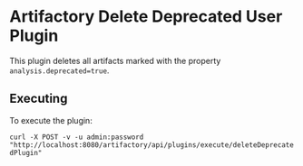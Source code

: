 Artifactory Delete Deprecated User Plugin
=========================================

This plugin deletes all artifacts marked with the property
`analysis.deprecated=true`.

Executing
---------

To execute the plugin:

`curl -X POST -v -u admin:password "http://localhost:8080/artifactory/api/plugins/execute/deleteDeprecatedPlugin"`
